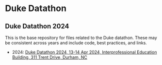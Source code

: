 # Duke Datathon

## Duke Datathon 2024 


This is the base repository for files related to the Duke datathon. These may be consistent across years and include code, best practices, and links. 

- 2024: [Duke Datathon 2024, 13-14 Apr 2024, Interprofessional Education Building, 311 Trent Drive, Durham, NC](https://github.com/Duke-Datathon-2024)
